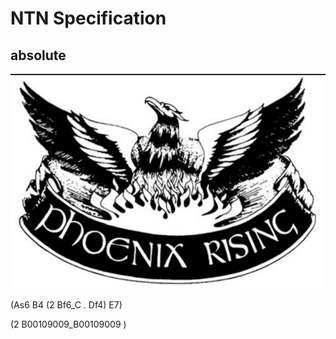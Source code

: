 # NTN Specification

## absolute


![alt text](test.png)


(As6 B4 (2 Bf6_C . Df4) E7)

(2 B00109009_B00109009 )

